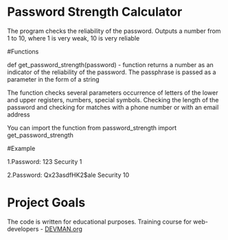 # Password Strength Calculator


The program checks the reliability of the password.
Outputs a number from 1 to 10, where 1 is very weak, 10 is very reliable


#Functions

def get_password_strength(password) - function returns a number as an indicator of the reliability of the password.
The passphrase is passed as a parameter in the form of a string

The function checks several parameters occurrence of letters of the lower and upper registers,
numbers, special symbols. Checking the length of the password and checking for matches with a
phone number or with an email address


You can import the function
from password_strength import get_password_strength

#Example

1.Password: 123
  Security 1

2.Password: Qx23asdfHK2$ale
  Security 10


# Project Goals

The code is written for educational purposes. Training course for web-developers - [DEVMAN.org](https://devman.org)

